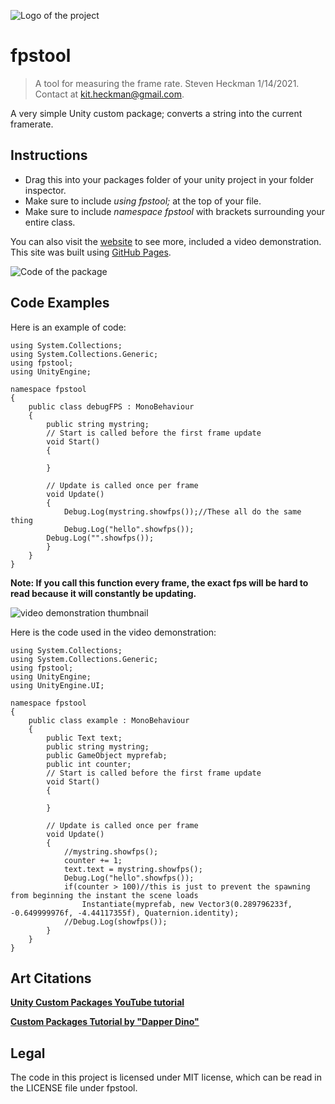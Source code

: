 ![Logo of the project](https://github.com/nkcyborg/fpstool/tree/main/images/Screenshot_9.png)
# fpstool
> A tool for measuring the frame rate.
Steven Heckman 1/14/2021.
Contact at kit.heckman@gmail.com.

A very simple Unity custom package; converts a string into the current framerate. 

## Instructions
- Drag this into your packages folder of your unity project in your folder inspector.
- Make sure to include *using fpstool;* at the top of your file.
- Make sure to include *namespace fpstool* with brackets surrounding your entire class.

You can also visit the [website](https://nkcyborg.github.io/fpstool/) to see more, included a video demonstration. This site was built using [GitHub Pages](https://pages.github.com/).

![Code of the package](https://github.com/nkcyborg/fpstool/tree/main/images/Screenshot_10.png)

## Code Examples

Here is an example of code:
```
using System.Collections;
using System.Collections.Generic;
using fpstool;
using UnityEngine;

namespace fpstool
{
    public class debugFPS : MonoBehaviour
    {
        public string mystring;
        // Start is called before the first frame update
        void Start()
        {

        }

        // Update is called once per frame
        void Update()
        {
            Debug.Log(mystring.showfps());//These all do the same thing
            Debug.Log("hello".showfps());
	    Debug.Log("".showfps());
        }
    }
}
```
**Note: If you call this function every frame, the exact fps will be hard to read because it will constantly be updating.**

![video demonstration thumbnail](https://github.com/nkcyborg/fpstool/tree/main/images/Screenshot_2.png)

Here is the code used in the video demonstration:
```
using System.Collections;
using System.Collections.Generic;
using fpstool;
using UnityEngine;
using UnityEngine.UI;

namespace fpstool
{
    public class example : MonoBehaviour
    {
        public Text text;
        public string mystring;
        public GameObject myprefab;
        public int counter;
        // Start is called before the first frame update
        void Start()
        {

        }

        // Update is called once per frame
        void Update()
        {
            //mystring.showfps();
            counter += 1;
            text.text = mystring.showfps();
            Debug.Log("hello".showfps());
            if(counter > 100)//this is just to prevent the spawning from beginning the instant the scene loads
                Instantiate(myprefab, new Vector3(0.289796233f, -0.649999976f, -4.44117355f), Quaternion.identity);
            //Debug.Log(showfps());
        }
    }
}
```

## Art Citations
**[Unity Custom Packages YouTube tutorial](https://www.youtube.com/watch?v=mgsLb3TKljk)**

**[Custom Packages Tutorial by "Dapper Dino"](https://www.youtube.com/watch?v=q6IDmmiLoBg)**

## Legal
The code in this project is licensed under MIT license, which can be read in the LICENSE file under fpstool.